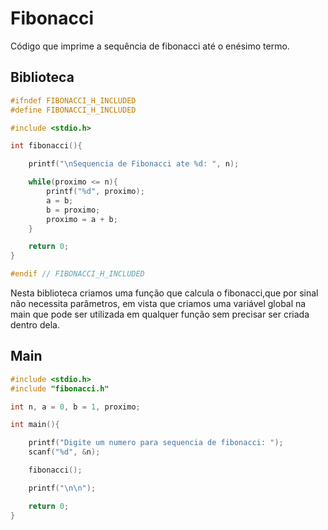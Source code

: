 # Fibonacci
Código que imprime a sequência de fibonacci até o enésimo termo.

## Biblioteca
```C
#ifndef FIBONACCI_H_INCLUDED
#define FIBONACCI_H_INCLUDED

#include <stdio.h>

int fibonacci(){

    printf("\nSequencia de Fibonacci ate %d: ", n);

    while(proximo <= n){
        printf("%d", proximo);
        a = b;
        b = proximo;
        proximo = a + b;
    }

    return 0;
}

#endif // FIBONACCI_H_INCLUDED
```
Nesta biblioteca criamos uma função que calcula o fibonacci,que por sinal não necessita parâmetros, em vista que criamos uma variável global na main que pode ser utilizada em qualquer função sem precisar ser criada dentro dela.

## Main
```C
#include <stdio.h>
#include "fibonacci.h"

int n, a = 0, b = 1, proximo;

int main(){

    printf("Digite um numero para sequencia de fibonacci: ");
    scanf("%d", &n);

    fibonacci();

    printf("\n\n");

    return 0;
}
```
